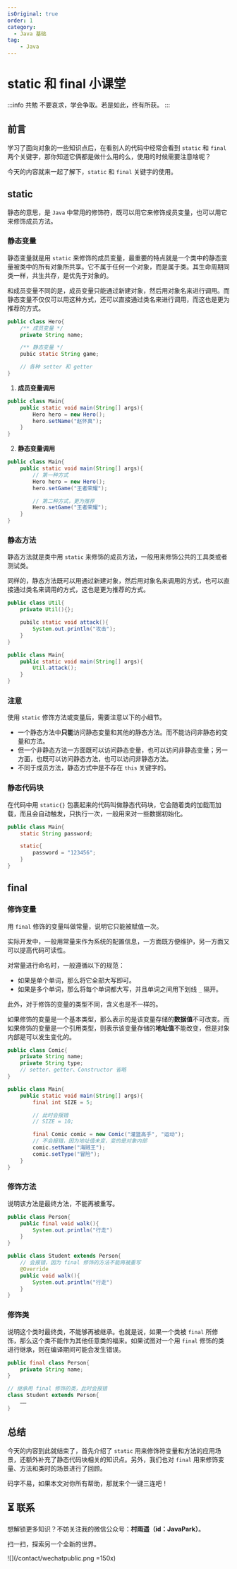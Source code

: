 ```yaml
---
isOriginal: true
order: 1
category:
  - Java 基础
tag:
    - Java
---
```

# static 和 final 小课堂

:::info 共勉
不要哀求，学会争取。若是如此，终有所获。
:::

## 前言

学习了面向对象的一些知识点后，在看别人的代码中经常会看到 `static` 和 `final` 两个关键字，那你知道它俩都是做什么用的么，使用的时候需要注意啥呢？

今天的内容就来一起了解下，`static` 和 `final` 关键字的使用。

## static

静态的意思，是 `Java` 中常用的修饰符，既可以用它来修饰成员变量，也可以用它来修饰成员方法。

### 静态变量

静态变量就是用 `static` 来修饰的成员变量，最重要的特点就是一个类中的静态变量被类中的所有对象所共享。它不属于任何一个对象，而是属于类。其生命周期同类一样，共生共存，是优先于对象的。

和成员变量不同的是，成员变量只能通过新建对象，然后用对象名来进行调用。而静态变量不仅仅可以用这种方式，还可以直接通过类名来进行调用，而这也是更为推荐的方式。

```java
public class Hero{
    /** 成员变量 */
    private String name;

    /** 静态变量 */
    pubic static String game;

    // 各种 setter 和 getter
}
```

1.  **成员变量调用**

```java
public class Main{
    public static void main(String[] args){
        Hero hero = new Hero();
        hero.setName("赵怀真");
    }
}
```

2.  **静态变量调用**

```java
public class Main{
    public static void main(String[] args){
       	// 第一种方式
        Hero hero = new Hero();
        hero.setGame("王者荣耀");

        // 第二种方式，更为推荐
        Hero.setGame("王者荣耀");
    }
}
```

### 静态方法

静态方法就是类中用 `static` 来修饰的成员方法，一般用来修饰公共的工具类或者测试类。

同样的，静态方法既可以用通过新建对象，然后用对象名来调用的方式，也可以直接通过类名来调用的方式，这也是更为推荐的方式。

```java
public class Util{
    private Util(){};

    pubilc static void attack(){
        System.out.println("攻击");
    }
}
```

```java
public class Main{
    public static void main(String[] args){
        Util.attack();
    }
}
```

### 注意

使用 `static` 修饰方法或变量后，需要注意以下的小细节。

- 一个静态方法中**只能**访问静态变量和其他的静态方法。而不能访问非静态的变量和方法。
- 但一个非静态方法一方面既可以访问静态变量，也可以访问非静态变量；另一方面，也既可以访问静态方法，也可以访问非静态方法。
- 不同于成员方法，静态方式中是不存在 `this` 关键字的。

### 静态代码块

在代码中用 `static{}` 包裹起来的代码叫做静态代码块，它会随着类的加载而加载，而且会自动触发，只执行一次，一般用来对一些数据初始化。

```java
public class Main{
    static String password;

    static{
        password = "123456";
    }
}
```

## final

### 修饰变量

用 `final` 修饰的变量叫做常量，说明它只能被赋值一次。

实际开发中，一般用常量来作为系统的配置信息，一方面既方便维护，另一方面又可以提高代码可读性。

对常量进行命名时，一般遵循以下的规范：

- 如果是单个单词，那么将它全部大写即可。
- 如果是多个单词，那么将每个单词都大写，并且单词之间用下划线 `_` 隔开。

此外，对于修饰的变量的类型不同，含义也是不一样的。

如果修饰的变量是一个基本类型，那么表示的是该变量存储的**数据值**不可改变。而如果修饰的变量是一个引用类型，则表示该变量存储的**地址值**不能改变，但是对象内部是可以发生变化的。

```java
public class Comic{
    private String name;
    private String type;
    // setter、getter、Constructor 省略
}
```

```java
public class Main{
    public static void main(String[] args){
        final int SIZE = 5;

        // 此时会报错
        // SIZE = 10;

        final Comic comic = new Comic("灌篮高手", "运动");
        // 不会报错，因为地址值未变，变的是对象内部
        comic.setName("海贼王");
        comic.setType("冒险");
    }
}
```

### 修饰方法

说明该方法是最终方法，不能再被重写。

```java
public class Person{
    public final void walk(){
        System.out.println("行走")
    }
}

public class Student extends Person{
    // 会报错，因为 final 修饰的方法不能再被重写
    @Override
    public void walk(){
        System.out.println("行走")
    }
}
```

### 修饰类

说明这个类时最终类，不能够再被继承。也就是说，如果一个类被 `final` 所修饰，那么这个类不能作为其他任意类的福来。如果试图对一个用 `final` 修饰的类进行继承，则在编译期间可能会发生错误。

```java
public final class Person{
    private String name;
}

// 继承用 final 修饰的类，此时会报错
class Student extends Person{
    ……
}
```

## 总结

今天的内容到此就结束了，首先介绍了 `static` 用来修饰符变量和方法的应用场景，还额外补充了静态代码块相关的知识点。另外，我们也对 `final` 用来修饰变量、方法和类时的场景进行了回顾。

码字不易，如果本文对你所有帮助，那就来个一键三连吧！

## ⏳ 联系

想解锁更多知识？不妨关注我的微信公众号：**村雨遥（id：JavaPark）**。

扫一扫，探索另一个全新的世界。

![](/contact/wechatpublic.png =150x)

<Share colorful />